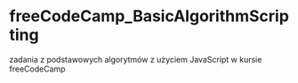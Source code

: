 # freeCodeCamp_BasicAlgorithmScripting
zadania z podstawowych algorytmów z użyciem JavaScript w kursie freeCodeCamp
